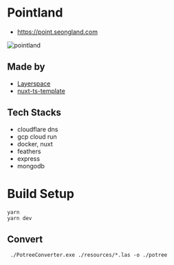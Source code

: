 # Pointland
- https://point.seongland.com

![pointland](https://user-images.githubusercontent.com/27716524/115001273-794dc400-9ede-11eb-8309-964e22813215.png)

## Made by
- [Layerspace](https://github.com/seonglae/layerspace)
- [nuxt-ts-template](https://github.com/seonglae/nuxt-ts-template)


## Tech Stacks
- cloudflare dns
- gcp cloud run
- docker, nuxt
- feathers
- express
- mongodb


# Build Setup

```
yarn
yarn dev
```

## Convert

```
 ./PotreeConverter.exe ./resources/*.las -o ./potree
```
